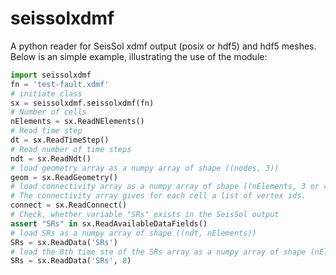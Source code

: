 seissolxdmf
===============
A python reader for SeisSol xdmf output (posix or hdf5) and hdf5 meshes.
Below is an simple example, illustrating the use of the module:
```python
import seissolxdmf
fn = 'test-fault.xdmf'
# initiate class
sx = seissolxdmf.seissolxdmf(fn)
# Number of cells
nElements = sx.ReadNElements()
# Read time step
dt = sx.ReadTimeStep()
# Read number of time steps
ndt = sx.ReadNdt()
# load geometry array as a numpy array of shape ((nodes, 3))
geom = sx.ReadGeometry()
# load connectivity array as a numpy array of shape ((nElements, 3 or 4))
# The connectivity array gives for each cell a list of vertex ids.
connect = sx.ReadConnect()
# Check, whether variable "SRs" exists in the SeisSol output
assert "SRs" in sx.ReadAvailableDataFields()
# load SRs as a numpy array of shape ((ndt, nElements))
SRs = sx.ReadData('SRs')
# load the 8th time ste of the SRs array as a numpy array of shape (nElements)
SRs = sx.ReadData('SRs', 8)
```
